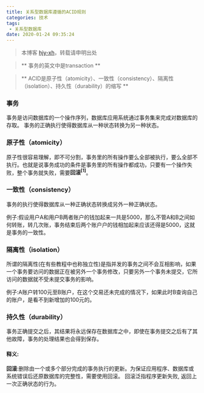 ```yaml
---
title: 关系型数据库遵循的ACID规则
categories: 技术
tags:
 - 关系型数据库
date: 2020-01-24 09:35:24
---
```


>本博客 [hjy-xh](https://hjy-xh.github.io/)，转载请申明出处

>** 事务的英文中是transaction  **

>** ACID是原子性（atomicity）、一致性（consistency）、隔离性（isolation）、持久性（durability）的缩写 **

### 事务
事务是访问数据库的一个操作序列，数据库应用系统通过事务集来完成对数据库的存取。
事务的正确执行使得数据库从一种状态转换为另一种状态。

### 原子性（atomicity）
原子性很容易理解，即不可分割，事务里的所有操作要么全部被执行，要么全部不执行。也就是说事务成功的条件是事务里的所有操作都成功，只要有一个操作失败，整个事务就失败，需要**回滚<sup>[1]</sup>**。

### 一致性（consistency）
事务的执行使得数据库从一种正确状态转换成另外一种正确状态。

例子:假设用户A和用户B两者账户的钱加起来一共是5000，那么不管A和B之间如何转账，转几次账，事务结束后两个账户户的钱相加起来应该还得是5000，这就是事务的一致性。

### 隔离性（isolation）
所谓的隔离性(在有些教程中也称独立性)是指并发的事务之间不会互相影响，如果一个事务要访问的数据正在被另外一个事务修改，只要另外一个事务未提交，它所访问的数据就不受未提交事务的影响。

例子:A账户转100元至B账户，在这个交易还未完成的情况下，如果此时B查询自己的账户，是看不到新增加的100元的。

### 持久性（durability）
事务正确提交之后，其结果将永远保存在数据库之中，即使在事务提交之后有了其他故障，事务的处理结果也会得到保存。

#### 释义:
**回滚**:删除由一个或多个部分完成的事务执行的更新。为保证应用程序、数据库或系统错误后还原数据库的完整性，需要使用回滚。
回滚泛指程序更新失败, 返回上一次正确状态的行为。